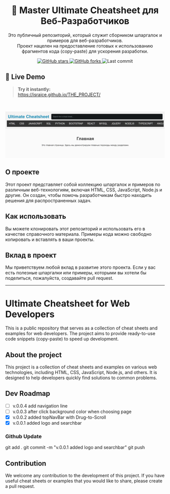 <h1 align="center">🧩 Master Ultimate Cheatsheet для Веб-Разработчиков</h1>


<p align="center">
  Это публичный репозиторий, который служит сборником шпаргалок и примеров для веб-разработчиков. <br/> Проект нацелен на предоставление готовых к использованию фрагментов кода (copy-paste) для ускорения разработки.
</p>

<p align="center">
  <!-- GitHub badges -->
  <a href="https://github.com/israice/THE_PROJECT">
    <img alt="GitHub stars" src="https://img.shields.io/github/stars/israice/THE_PROJECT?style=for-the-badge&logo=github" />
  </a>
  <a href="https://github.com/israice/THE_PROJECT/forks">
    <img alt="GitHub forks" src="https://img.shields.io/github/forks/israice/THE_PROJECT?style=for-the-badge&logo=github" />
  </a>
  <img alt="Last commit" src="https://img.shields.io/github/last-commit/israice/THE_PROJECT?style=for-the-badge" />
</p>


## 🚀 Live Demo

> **Try it instantly:**  
> https://israice.github.io/THE_PROJECT/
<br/>


![alt text](screenshot.png)

## О проекте

Этот проект представляет собой коллекцию шпаргалок и примеров по различным веб-технологиям, включая HTML, CSS, JavaScript, Node.js и другие. Он создан, чтобы помочь разработчикам быстро находить решения для распространенных задач.

## Как использовать

Вы можете клонировать этот репозиторий и использовать его в качестве справочного материала. Примеры кода можно свободно копировать и вставлять в ваши проекты.

## Вклад в проект

Мы приветствуем любой вклад в развитие этого проекта. Если у вас есть полезные шпаргалки или примеры, которыми вы хотели бы поделиться, пожалуйста, создавайте pull request.

---

# Ultimate Cheatsheet for Web Developers

This is a public repository that serves as a collection of cheat sheets and examples for web developers. The project aims to provide ready-to-use code snippets (copy-paste) to speed up development.

## About the project

This project is a collection of cheat sheets and examples on various web technologies, including HTML, CSS, JavaScript, Node.js, and others. It is designed to help developers quickly find solutions to common problems.

## Dev Roadmap
- [ ] v.0.0.4 add navigation line
- [ ] v.0.0.3 after click background color when choosing page
- [x] v.0.0.2 added topNavBar with Drug-to-Scroll 
- [x] v.0.0.1 added logo and searchbar

### Github Update
git add .
git commit -m "v.0.0.1 added logo and searchbar"
git push


## Contribution

We welcome any contribution to the development of this project. If you have useful cheat sheets or examples that you would like to share, please create a pull request.
